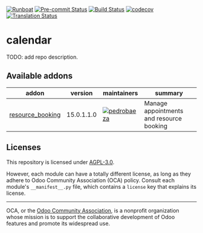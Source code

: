 
[![Runboat](https://img.shields.io/badge/runboat-Try%20me-875A7B.png)](https://runboat.odoo-community.org/builds?repo=OCA/calendar&target_branch=15.0)
[![Pre-commit Status](https://github.com/OCA/calendar/actions/workflows/pre-commit.yml/badge.svg?branch=15.0)](https://github.com/OCA/calendar/actions/workflows/pre-commit.yml?query=branch%3A15.0)
[![Build Status](https://github.com/OCA/calendar/actions/workflows/test.yml/badge.svg?branch=15.0)](https://github.com/OCA/calendar/actions/workflows/test.yml?query=branch%3A15.0)
[![codecov](https://codecov.io/gh/OCA/calendar/branch/15.0/graph/badge.svg)](https://codecov.io/gh/OCA/calendar)
[![Translation Status](https://translation.odoo-community.org/widgets/calendar-15-0/-/svg-badge.svg)](https://translation.odoo-community.org/engage/calendar-15-0/?utm_source=widget)

<!-- /!\ do not modify above this line -->

# calendar

TODO: add repo description.

<!-- /!\ do not modify below this line -->

<!-- prettier-ignore-start -->

[//]: # (addons)

Available addons
----------------
addon | version | maintainers | summary
--- | --- | --- | ---
[resource_booking](resource_booking/) | 15.0.1.1.0 | [![pedrobaeza](https://github.com/pedrobaeza.png?size=30px)](https://github.com/pedrobaeza) | Manage appointments and resource booking

[//]: # (end addons)

<!-- prettier-ignore-end -->

## Licenses

This repository is licensed under [AGPL-3.0](LICENSE).

However, each module can have a totally different license, as long as they adhere to Odoo Community Association (OCA)
policy. Consult each module's `__manifest__.py` file, which contains a `license` key
that explains its license.

----
OCA, or the [Odoo Community Association](http://odoo-community.org/), is a nonprofit
organization whose mission is to support the collaborative development of Odoo features
and promote its widespread use.
